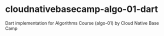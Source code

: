 # cloudnativebasecamp-algo-01-dart
Dart implementation for Algorithms Course (algo-01) by Cloud Native Base Camp
